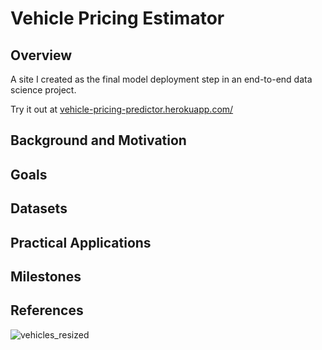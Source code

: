 # Vehicle Pricing Estimator

## Overview

A site I created as the final model deployment step in an end-to-end data science project.

Try it out at [vehicle-pricing-predictor.herokuapp.com/](http://vehicle-pricing-predictor.herokuapp.com/)

## Background and Motivation

## Goals

## Datasets

## Practical Applications

## Milestones

## References


![vehicles_resized](https://user-images.githubusercontent.com/63820705/188716040-4bbb2221-d1da-4b58-9cd6-40e6873128f3.png)
